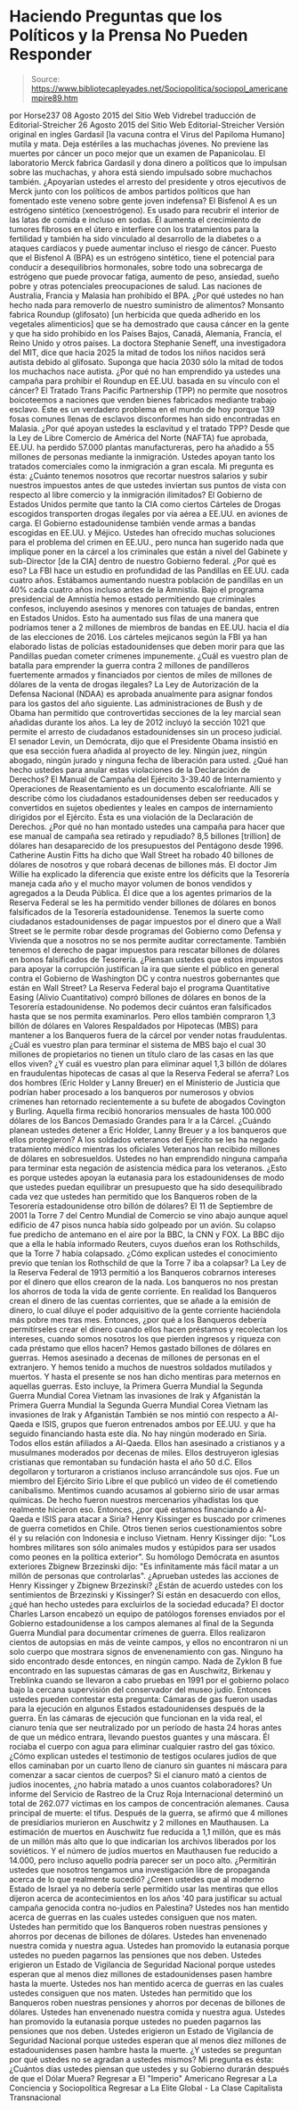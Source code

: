 # Haciendo Preguntas que los Políticos y la Prensa No Pueden Responder

> Source: https://www.bibliotecapleyades.net/Sociopolitica/sociopol_americanempire89.htm

por Horse237 08 Agosto 2015
del Sitio Web Vidrebel
traducción de Editorial-Streicher
26 Agosto 2015
del Sitio Web Editorial-Streicher
Versión original en ingles
Gardasil [la vacuna contra el Virus del Papiloma Humano] mutila y mata.
Deja estériles a las muchachas jóvenes. No previene las muertes por cáncer un poco mejor que un examen de Papanicolau. El laboratorio Merck fabrica Gardasil y dona dinero a políticos que lo impulsan sobre las muchachas, y ahora está siendo impulsado sobre muchachos también.
¿Apoyarían ustedes el arresto del presidente y otros ejecutivos de Merck junto con los políticos de ambos partidos políticos que han fomentado este veneno sobre gente joven indefensa? El Bisfenol A es un estrógeno sintético (xenoestrógeno). Es usado para recubrir el interior de las latas de comida e incluso en sodas. Él aumenta el crecimiento de tumores fibrosos en el útero e interfiere con los tratamientos para la fertilidad y también ha sido vinculado al desarrollo de la diabetes o a ataques cardíacos y puede aumentar incluso el riesgo de cáncer.
Puesto que el Bisfenol A (BPA) es un estrógeno sintético, tiene el potencial para conducir a desequilibrios hormonales, sobre todo una sobrecarga de estrógeno que puede provocar fatiga, aumento de peso, ansiedad, sueño pobre y otras potenciales preocupaciones de salud. Las naciones de Australia, Francia y Malasia han prohibido el BPA.
¿Por qué ustedes no han hecho nada para removerlo de nuestro suministro de alimentos? Monsanto fabrica Roundup (glifosato) [un herbicida que queda adherido en los vegetales alimenticios] que se ha demostrado que causa cáncer en la gente y que ha sido prohibido en los Países Bajos, Canadá, Alemania, Francia, el Reino Unido y otros países.
La doctora Stephanie Seneff, una investigadora del MIT, dice que hacia 2025 la mitad de todos los niños nacidos será autista debido al glifosato. Suponga que hacia 2030 sólo la mitad de todos los muchachos nace autista.
¿Por qué no han emprendido ya ustedes una campaña para prohibir el Roundup en EE.UU. basada en su vínculo con el cáncer? El Tratado Trans Pacific Partnership (TPP) no permite que nosotros boicoteemos a naciones que venden bienes fabricados mediante trabajo esclavo. Éste es un verdadero problema en el mundo de hoy porque 139 fosas comunes llenas de esclavos disconformes han sido encontradas en Malasia.
¿Por qué apoyan ustedes la esclavitud y el tratado TPP? Desde que la Ley de Libre Comercio de América del Norte (NAFTA) fue aprobada, EE.UU. ha perdido 57.000 plantas manufactureras, pero ha añadido a 55 millones de personas mediante la inmigración. Ustedes apoyan tanto los tratados comerciales como la inmigración a gran escala.
Mi pregunta es ésta:
¿Cuánto tenemos nosotros que recortar nuestros salarios y subir nuestros impuestos antes de que ustedes inviertan sus puntos de vista con respecto al libre comercio y la inmigración ilimitados?
El Gobierno de Estados Unidos permite que tanto la CIA como ciertos Cárteles de Drogas escogidos transporten drogas ilegales por vía aérea a EE.UU. en aviones de carga.
El Gobierno estadounidense también vende armas a bandas escogidas en EE.UU. y Méjico. Ustedes han ofrecido muchas soluciones para el problema del crimen en EE.UU., pero nunca han sugerido nada que implique poner en la cárcel a los criminales que están a nivel del Gabinete y sub-Director [de la CIA] dentro de nuestro Gobierno federal.
¿Por qué es eso? La FBI hace un estudio en profundidad de las Pandillas en EE.UU. cada cuatro años. Estábamos aumentando nuestra población de pandillas en un 40% cada cuatro años incluso antes de la Amnistía. Bajo el programa presidencial de Amnistía hemos estado permitiendo que criminales confesos, incluyendo asesinos y menores con tatuajes de bandas, entren en Estados Unidos.
Esto ha aumentado sus filas de una manera que podríamos tener a 2 millones de miembros de bandas en EE.UU. hacia el día de las elecciones de 2016.
Los cárteles mejicanos según la FBI ya han elaborado listas de policías estadounidenses que deben morir para que las Pandillas puedan cometer crímenes impunemente.
¿Cuál es vuestro plan de batalla para emprender la guerra contra 2 millones de pandilleros fuertemente armados y financiados por cientos de miles de millones de dólares de la venta de drogas ilegales? La Ley de Autorización de la Defensa Nacional (NDAA) es aprobada anualmente para asignar fondos para los gastos del año siguiente. Las administraciones de Bush y de Obama han permitido que controvertidas secciones de la ley marcial sean añadidas durante los años.
La ley de 2012 incluyó la sección 1021 que permite el arresto de ciudadanos estadounidenses sin un proceso judicial.
El senador Levin, un Demócrata, dijo que el Presidente Obama insistió en que esa sección fuera añadida al proyecto de ley. Ningún juez, ningún abogado, ningún jurado y ninguna fecha de liberación para usted.
¿Qué han hecho ustedes para anular estas violaciones de la Declaración de Derechos? El Manual de Campaña del Ejército 3-39.40 de Internamiento y Operaciones de Reasentamiento es un documento escalofriante. Allí se describe cómo los ciudadanos estadounidenses deben ser reeducados y convertidos en sujetos obedientes y leales en campos de internamiento dirigidos por el Ejército. Ésta es una violación de la Declaración de Derechos.
¿Por qué no han montado ustedes una campaña para hacer que ese manual de campaña sea retirado y repudiado? 8,5 billones [trillion] de dólares han desaparecido de los presupuestos del Pentágono desde 1996. Catherine Austin Fitts ha dicho que Wall Street ha robado 40 billones de dólares de nosotros y que robará decenas de billones más. El doctor Jim Willie ha explicado la diferencia que existe entre los déficits que la Tesorería maneja cada año y el mucho mayor volumen de bonos vendidos y agregados a la Deuda Pública.
Él dice que a los agentes primarios de la Reserva Federal se les ha permitido vender billones de dólares en bonos falsificados de la Tesorería estadounidense.
Tenemos la suerte como ciudadanos estadounidenses de pagar impuestos por el dinero que a Wall Street se le permite robar desde programas del Gobierno como Defensa y Vivienda que a nosotros no se nos permite auditar correctamente.
También tenemos el derecho de pagar impuestos para rescatar billones de dólares en bonos falsificados de Tesorería.
¿Piensan ustedes que estos impuestos para apoyar la corrupción justifican la ira que siente el público en general contra el Gobierno de Washington DC y contra nuestros gobernantes que están en Wall Street? La Reserva Federal bajo el programa Quantitative Easing (Alivio Cuantitativo) compró billones de dólares en bonos de la Tesorería estadounidense. No podemos decir cuántos eran falsificados hasta que se nos permita examinarlos.
Pero ellos también compraron 1,3 billón de dólares en Valores Respaldados por Hipotecas (MBS) para mantener a los Banqueros fuera de la cárcel por vender notas fraudulentas.
¿Cuál es vuestro plan para terminar el sistema de MBS bajo el cual 30 millones de propietarios no tienen un título claro de las casas en las que ellos viven? ¿Y cuál es vuestro plan para eliminar aquel 1,3 billón de dólares en fraudulentas hipotecas de casas al que la Reserva Federal se aferra? Los dos hombres (Eric Holder y Lanny Breuer) en el Ministerio de Justicia que podrían haber procesado a los banqueros por numerosos y obvios crímenes han retornado recientemente a su bufete de abogados Covington y Burling. Aquella firma recibió honorarios mensuales de hasta 100.000 dólares de los Bancos Demasiado Grandes para Ir a la Cárcel.
¿Cuándo planean ustedes detener a Eric Holder, Lanny Breuer y a los banqueros que ellos protegieron? A los soldados veteranos del Ejército se les ha negado tratamiento médico mientras los oficiales Veteranos han recibido millones de dólares en sobresueldos. Ustedes no han emprendido ninguna campaña para terminar esta negación de asistencia médica para los veteranos.
¿Esto es porque ustedes apoyan la eutanasia para los estadounidenses de modo que ustedes puedan equilibrar un presupuesto que ha sido desequilibrado cada vez que ustedes han permitido que los Banqueros roben de la Tesorería estadounidense otro billón de dólares? El 11 de Septiembre de 2001 la Torre 7 del Centro Mundial de Comercio se vino abajo aunque aquel edificio de 47 pisos nunca había sido golpeado por un avión. Su colapso fue predicho de antemano en el aire por la BBC, la CNN y FOX.
La BBC dijo que a ella le había informado Reuters, cuyos dueños eran los Rothschilds, que la Torre 7 había colapsado.
¿Cómo explican ustedes el conocimiento previo que tenían los Rothschild de que la Torre 7 iba a colapsar? La Ley de la Reserva Federal de 1913 permitió a los Banqueros cobrarnos intereses por el dinero que ellos crearon de la nada. Los banqueros no nos prestan los ahorros de toda la vida de gente corriente. En realidad los Banqueros crean el dinero de las cuentas corrientes, que se añade a la emisión de dinero, lo cual diluye el poder adquisitivo de la gente corriente haciéndola más pobre mes tras mes.
Entonces, ¿por qué a los Banqueros debería permitírseles crear el dinero cuando ellos hacen préstamos y recolectan los intereses, cuando somos nosotros los que pierden ingresos y riqueza con cada préstamo que ellos hacen?
Hemos gastado billones de dólares en guerras. Hemos asesinado a decenas de millones de personas en el extranjero. Y hemos tenido a muchos de nuestros soldados mutilados y muertos. Y hasta el presente se nos han dicho mentiras para meternos en aquellas guerras.
Esto incluye,
la Primera Guerra Mundial la Segunda Guerra Mundial Corea Vietnam las invasiones de Irak y Afganistán
la Primera Guerra Mundial
la Segunda Guerra Mundial
Corea
Vietnam
las invasiones de Irak y Afganistán
También se nos mintió con respecto a Al-Qaeda e ISIS, grupos que fueron entrenados ambos por EE.UU. y que ha seguido financiando hasta este día. No hay ningún moderado en Siria. Todos ellos están afiliados a Al-Qaeda. Ellos han asesinado a cristianos y a musulmanes moderados por decenas de miles. Ellos destruyeron iglesias cristianas que remontaban su fundación hasta el año 50 d.C.
Ellos degollaron y torturaron a cristianos incluso arrancándole sus ojos. Fue un miembro del Ejército Sirio Libre el que publicó un video de él cometiendo canibalismo. Mentimos cuando acusamos al gobierno sirio de usar armas químicas. De hecho fueron nuestros mercenarios yihadistas los que realmente hicieron eso.
Entonces, ¿por qué estamos financiando a Al-Qaeda e ISIS para atacar a Siria? Henry Kissinger es buscado por crímenes de guerra cometidos en Chile. Otros tienen serios cuestionamientos sobre él y su relación con Indonesia e incluso Vietnam.
Henry Kissinger dijo:
"Los hombres militares son sólo animales mudos y estúpidos para ser usados como peones en la política exterior".
Su homólogo Demócrata en asuntos exteriores Zbignew Brzezinski dijo:
"Es infinitamente más fácil matar a un millón de personas que controlarlas".
¿Aprueban ustedes las acciones de Henry Kissinger y Zbignew Brzezinski? ¿Están de acuerdo ustedes con los sentimientos de Brzezinski y Kissinger? Si están en desacuerdo con ellos, ¿qué han hecho ustedes para excluirlos de la sociedad educada? El doctor Charles Larson encabezó un equipo de patólogos forenses enviados por el Gobierno estadounidense a los campos alemanes al final de la Segunda Guerra Mundial para documentar crímenes de guerra.
Ellos realizaron cientos de autopsias en más de veinte campos, y ellos no encontraron ni un solo cuerpo que mostrara signos de envenenamiento con gas. Ninguno ha sido encontrado desde entonces, en ningún campo.
Nada de Zyklon B fue encontrado en las supuestas cámaras de gas en Auschwitz, Birkenau y Treblinka cuando se llevaron a cabo pruebas en 1991 por el gobierno polaco bajo la cercana supervisión del conservador del museo judío. Entonces ustedes pueden contestar esta pregunta: Cámaras de gas fueron usadas para la ejecución en algunos Estados estadounidenses después de la guerra. En las cámaras de ejecución que funcionan en la vida real, el cianuro tenía que ser neutralizado por un período de hasta 24 horas antes de que un médico entrara, llevando puestos guantes y una máscara.
Él rociaba el cuerpo con agua para eliminar cualquier rastro del gas tóxico.
¿Cómo explican ustedes el testimonio de testigos oculares judíos de que ellos caminaban por un cuarto lleno de cianuro sin guantes ni máscara para comenzar a sacar cientos de cuerpos? Si el cianuro mató a cientos de judíos inocentes, ¿no habría matado a unos cuantos colaboradores? Un informe del Servicio de Rastreo de la Cruz Roja Internacional determinó un total de 262.077 víctimas en los campos de concentración alemanes. Causa principal de muerte: el tifus. Después de la guerra, se afirmó que 4 millones de presidiarios murieron en Auschwitz y 2 millones en Mauthausen. La estimación de muertos en Auschwitz fue reducida a 1,1 millón, que es más de un millón más alto que lo que indicarían los archivos liberados por los soviéticos. Y el número de judíos muertos en Mauthausen fue reducido a 14.000, pero incluso aquello podría parecer ser un poco alto.
¿Permitirán ustedes que nosotros tengamos una investigación libre de propaganda acerca de lo que realmente sucedió? ¿Creen ustedes que al moderno Estado de Israel ya no debería serle permitido usar las mentiras que ellos dijeron acerca de acontecimientos en los años '40 para justificar su actual campaña genocida contra no-judíos en Palestina?
Ustedes nos han mentido acerca de guerras en las cuales ustedes consiguen que nos maten. Ustedes han permitido que los Banqueros roben nuestras pensiones y ahorros por decenas de billones de dólares. Ustedes han envenenado nuestra comida y nuestra agua. Ustedes han promovido la eutanasia porque ustedes no pueden pagarnos las pensiones que nos deben. Ustedes erigieron un Estado de Vigilancia de Seguridad Nacional porque ustedes esperan que al menos diez millones de estadounidenses pasen hambre hasta la muerte.
Ustedes nos han mentido acerca de guerras en las cuales ustedes consiguen que nos maten.
Ustedes han permitido que los Banqueros roben nuestras pensiones y ahorros por decenas de billones de dólares.
Ustedes han envenenado nuestra comida y nuestra agua.
Ustedes han promovido la eutanasia porque ustedes no pueden pagarnos las pensiones que nos deben.
Ustedes erigieron un Estado de Vigilancia de Seguridad Nacional porque ustedes esperan que al menos diez millones de estadounidenses pasen hambre hasta la muerte.
¿Y ustedes se preguntan por qué ustedes no se agradan a ustedes mismos? Mi pregunta es ésta:
¿Cuántos días ustedes piensan que ustedes y su Gobierno durarán después de que el Dólar Muera?
Regresar a El "Imperio" Americano
Regresar a La Conciencia y Sociopolítica
Regresar a La Elite Global - La Clase Capitalista Transnacional
